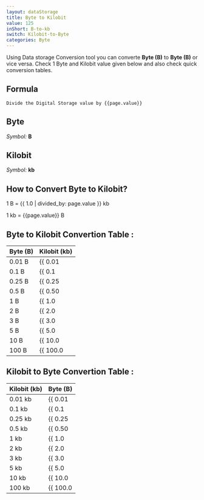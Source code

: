 ```yaml
---
layout: dataStorage
title: Byte to Kilobit
value: 125
inShort: B-to-kb
switch: Kilobit-to-Byte
categories: Byte
---
```


Using Data storage Conversion tool you can converte **Byte (B)** to **Byte (B)** or vice versa. Check 1 Byte and Kilobit value given below and also check quick conversion tables.

## Formula
`Divide the Digital Storage value by {{page.value}}`

## Byte
*Symbol:* **B**

## Kilobit
*Symbol:* **kb**

## How to Convert Byte to Kilobit?

1 B = {{ 1.0 | divided_by: page.value }} kb

1 kb = {{page.value}} B


## Byte to Kilobit Convertion Table :

| Byte (B) | Kilobit (kb) |
| ---- | ---- |
| 0.01 B | {{ 0.01 | divided_by: page.value }} kb |
| 0.1 B | {{ 0.1 | divided_by: page.value }} kb |
| 0.25 B | {{ 0.25 | divided_by: page.value }} kb |
| 0.5 B | {{ 0.50 | divided_by: page.value }} kb |
| 1 B | {{ 1.0 | divided_by: page.value }} kb |
| 2 B | {{ 2.0 | divided_by: page.value }} kb |
| 3 B | {{ 3.0 | divided_by: page.value }} kb |
| 5 B | {{ 5.0 | divided_by: page.value }} kb |
| 10 B | {{ 10.0 | divided_by: page.value }} kb |
| 100 B | {{ 100.0 | divided_by: page.value }} kb |

## Kilobit to Byte Convertion Table :

| Kilobit (kb) | Byte (B) |
| ---- | ---- |
| 0.01 kb | {{ 0.01 | times: page.value }} B |
| 0.1 kb | {{ 0.1 | times: page.value }} B |
| 0.25 kb | {{ 0.25 | times: page.value }} B |
| 0.5 kb | {{ 0.50 | times: page.value }} B |
| 1 kb | {{ 1.0 | times: page.value }} B |
| 2 kb | {{ 2.0 | times: page.value }} B |
| 3 kb | {{ 3.0 | times: page.value }} B |
| 5 kb | {{ 5.0 | times: page.value }} B |
| 10 kb | {{ 10.0 | times: page.value }} B |
| 100 kb | {{ 100.0 | times: page.value }} B |


<script>
document.getElementById('selectInput')[1].selected = true
document.getElementById('selectOutput')[2].selected = true
</script>
